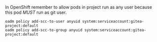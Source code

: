 In OpenShift remember to allow pods in project run as any user because this pod *MUST* run as git user.
```
oadm policy add-scc-to-user anyuid system:serviceaccount:gitea-project:default
oadm policy add-scc-to-group anyuid system:serviceaccount:gitea-project:default
```
